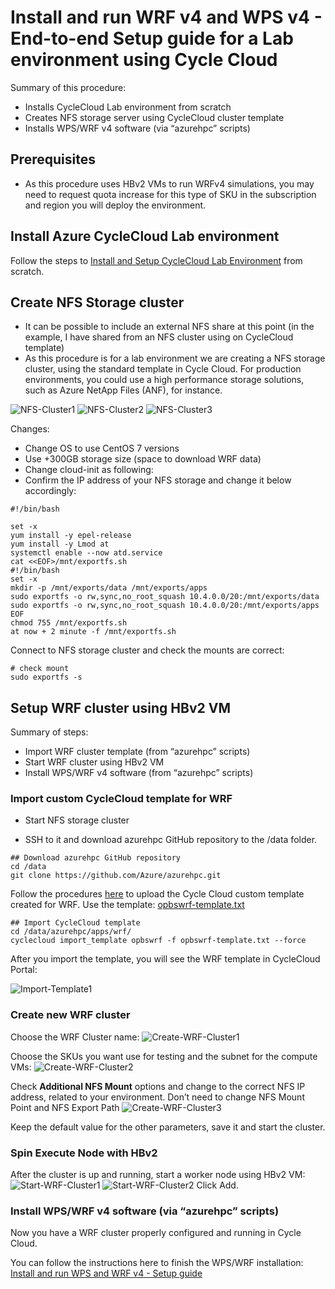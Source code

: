 # Install and run WRF v4 and WPS v4 - End-to-end Setup guide for a Lab environment using Cycle Cloud

Summary of this procedure:
- Installs CycleCloud Lab environment from scratch
- Creates NFS storage server using CycleCloud cluster template
- Installs WPS/WRF v4 software (via “azurehpc” scripts)
  
## Prerequisites
- As this procedure uses HBv2 VMs to run WRFv4 simulations, you may need to request quota increase for this type of SKU in the subscription and region you will deploy the environment. 


## Install Azure CycleCloud Lab environment
Follow the steps to [Install and Setup CycleCloud Lab Environment](../../tutorials/cyclecloud/install-cyclecloud.md) from scratch.
 
 
## Create NFS Storage cluster
- It can be possible to include an external NFS share at this point (in the example, I have shared from an NFS cluster using on CycleCloud template)
- As this procedure is for a lab environment we are creating a NFS storage cluster, using the standard template in Cycle Cloud. For production environments, you could use a high performance storage solutions, such as  Azure NetApp Files (ANF), for instance.


![NFS-Cluster1](images/NFS-Cluster1.png)
![NFS-Cluster2](images/NFS-Cluster2.png)
![NFS-Cluster3](images/NFS-Cluster3.png)

Changes:
- Change OS to use CentOS 7 versions
- Use +300GB storage size (space to download WRF data)
- Change cloud-init as following:
- Confirm the IP address of your NFS storage and change it below accordingly:

```
#!/bin/bash

set -x
yum install -y epel-release
yum install -y Lmod at
systemctl enable --now atd.service
cat <<EOF>/mnt/exportfs.sh
#!/bin/bash
set -x
mkdir -p /mnt/exports/data /mnt/exports/apps
sudo exportfs -o rw,sync,no_root_squash 10.4.0.0/20:/mnt/exports/data
sudo exportfs -o rw,sync,no_root_squash 10.4.0.0/20:/mnt/exports/apps
EOF
chmod 755 /mnt/exportfs.sh
at now + 2 minute -f /mnt/exportfs.sh
```

Connect to NFS storage cluster and check the mounts are correct:
```
# check mount
sudo exportfs -s
```

## Setup WRF cluster using HBv2 VM
Summary of steps:
-	Import WRF cluster template (from “azurehpc” scripts) 
-	Start WRF cluster using HBv2 VM 
-	Install WPS/WRF v4 software (from “azurehpc” scripts) 


### Import custom CycleCloud template for WRF

- Start NFS storage cluster

- SSH to it and download azurehpc GitHub repository to the /data folder. 
```
## Download azurehpc GitHub repository
cd /data
git clone https://github.com/Azure/azurehpc.git
```

Follow the procedures [here](https://docs.microsoft.com/en-us/azure/cyclecloud/tutorials/modify-cluster-template?view=cyclecloud-8#import-the-new-cluster-template) to upload the Cycle Cloud custom template created for WRF.
Use the template: [opbswrf-template.txt](opbswrf-template.txt) 
```
## Import CycleCloud template
cd /data/azurehpc/apps/wrf/
cyclecloud import_template opbswrf -f opbswrf-template.txt --force
``` 
After you import the template, you will see the WRF template in CycleCloud Portal:

![Import-Template1](images/Import-Template1.png)

### Create new WRF cluster
Choose the WRF Cluster name:
![Create-WRF-Cluster1](images/Create-WRF-Cluster1.png)

Choose the SKUs you want use for testing and the subnet for the compute VMs:
![Create-WRF-Cluster2](images/Create-WRF-Cluster2a.png)

Check **Additional NFS Mount** options and change to the correct NFS IP address, related to your environment. Don’t need to change NFS Mount Point and NFS Export Path
![Create-WRF-Cluster3](images/Create-WRF-Cluster3.png)

Keep the default value for the other parameters, save it and start the cluster.

### Spin Execute Node with HBv2
After the cluster is up and running, start a worker node using HBv2 VM:
![Start-WRF-Cluster1](images/Start-WRF-Cluster1.png)
![Start-WRF-Cluster2](images/Start-WRF-Cluster2.png)
Click Add.

### Install WPS/WRF v4 software (via “azurehpc” scripts)

Now you have a WRF cluster properly configured and running in Cycle Cloud. 

You can follow the instructions here to finish the WPS/WRF installation: [Install and run WPS and WRF v4 - Setup guide](../../wrf/README.md) 

